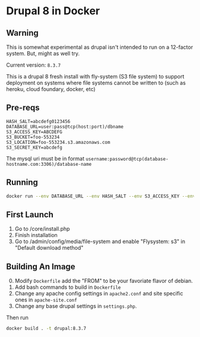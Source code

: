 
# Drupal 8 in Docker

## Warning

This is somewhat experimental as drupal isn't intended to run on a 12-factor system. But, might as well try.

Current version: `8.3.7`

This is a drupal 8 fresh install with fly-system (S3 file system) to support deployment on systems where file systems cannot be written to (such as heroku, cloud foundary, docker, etc)

## Pre-reqs

```
HASH_SALT=abcdefg0123456
DATABASE_URL=user:pass@tcp(host:port)/dbname
S3_ACCESS_KEY=ABCDEFG
S3_BUCKET=foo-553234
S3_LOCATION=foo-553234.s3.amazonaws.com
S3_SECRET_KEY=abcdefg
```

The mysql uri must be in format `username:password@tcp(database-hostname.com:3306)/database-name`

## Running

```bash
docker run --env DATABASE_URL --env HASH_SALT --env S3_ACCESS_KEY --env S3_BUCKET --env S3_LOCATION --env S3_SECRET_KEY -p 8080:8080 drupal:8.3.7
```

## First Launch

1. Go to /core/install.php
2. Finish installation
3. Go to /admin/config/media/file-system and enable "Flysystem: s3" in "Default download method"

## Building An Image

0. Modify `Dockerfile` add the "FROM" to be your favoriate flavor of debian. 
1. Add bash commands to build in `Dockerfile`
2. Change any apache config settings in `apache2.conf` and site specific ones in `apache-site.conf`
3. Change any base drupal settings in `settings.php`.

Then run

```bash
docker build . -t drupal:8.3.7
```

